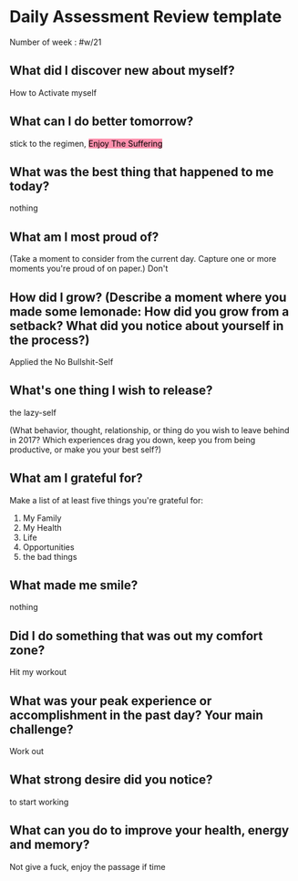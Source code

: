 # Daily Assessment Review template
Number of week : #w/21

## **What did I discover new about myself?**
How to Activate myself

## **What can I do better tomorrow?**
stick to the regimen, <mark style="background: #FF5582A6;">Enjoy The Suffering</mark> 

## **What was the best thing that happened to me today?**
nothing

## What am I most proud of? 
(Take a moment to consider from the current day. Capture one or more moments you're proud of on paper.)
Don't

## **How did I grow? (Describe a moment where you made some lemonade: How did you grow from a setback? What did you notice about yourself in the process?)**
Applied the No Bullshit-Self
## **What's one thing I wish to release?**
the lazy-self

(What behavior, thought, relationship, or thing do you wish to leave behind in 2017? Which experiences drag you down, keep you from being productive, or make you your best self?)

## **What am I grateful for?**

Make a list of at least five things you're grateful for:
1. My Family
2. My Health
3. Life
4. Opportunities
5. the bad things
## **What made me smile?**
nothing

## **Did I do something that was out my comfort zone?**
Hit my workout

## What was your peak experience or accomplishment in the past day? Your main challenge?
Work out
## What strong desire did you notice?
to start working

## What can you do to improve your health, energy and memory?
Not give a fuck, enjoy the passage if time